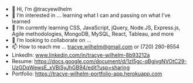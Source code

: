 - 👋 Hi, I’m @tracyewilhelm
- 👀 I’m interested in ... learning what I can and passing on what I've learned
- 🌱 I’m currently learning CSS, JavaScript, jQuery, Node.JS, Express.js, Agile methodologies, MongoDB, MySQL, React, Tableau, and more
- 💞️ I’m looking to collaborate on ... 
- 📫 How to reach me ... tracye.wilhelm@gmail.com or (720) 280-8554
- LinkedIn: www.linkedin.com/in/tracye-wilhelm-8b93212a
- Resume: https://docs.google.com/document/d/1zI5gc-qBgjvgNVOtC29-UzGDqWewsE_xVBiSyJhGB94/edit?usp=sharing
- Portfolio: https://tracye-wilhelm-portfolio-app.herokuapp.com

<!---
tracyewilhelm/tracyewilhelm is a ✨ special ✨ repository because its `README.md` (this file) appears on your GitHub profile.
You can click the Preview link to take a look at your changes.
--->

